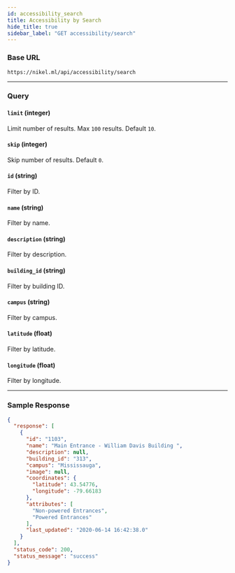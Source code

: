 ```yaml
---
id: accessibility_search
title: Accessibility by Search
hide_title: true
sidebar_label: "GET accessibility/search"
---
```


### Base URL

```
https://nikel.ml/api/accessibility/search
```

---

### Query

#### `limit` (integer)

Limit number of results. Max `100` results. Default `10`.

#### `skip` (integer)

Skip number of results. Default `0`.

#### `id` (string)

Filter by ID.

#### `name` (string)

Filter by name.

#### `description` (string)

Filter by description.

#### `building_id` (string)

Filter by building ID.

#### `campus` (string)

Filter by campus.

#### `latitude` (float)

Filter by latitude.

#### `longitude` (float)

Filter by longitude.

---

### Sample Response

```json title="https://nikel.ml/api/accessibility/search?building_id=313&attributes=Powered Entrances"
{
  "response": [
    {
      "id": "1103",
      "name": "Main Entrance - William Davis Building ",
      "description": null,
      "building_id": "313",
      "campus": "Mississauga",
      "image": null,
      "coordinates": {
        "latitude": 43.54776,
        "longitude": -79.66183
      },
      "attributes": [
        "Non-powered Entrances",
        "Powered Entrances"
      ],
      "last_updated": "2020-06-14 16:42:38.0"
    }
  ],
  "status_code": 200,
  "status_message": "success"
}
```